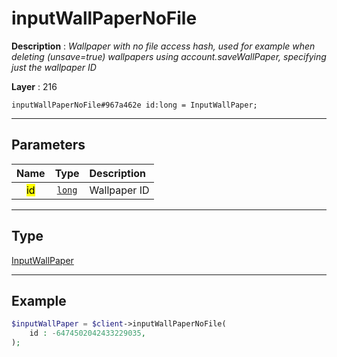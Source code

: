 # inputWallPaperNoFile

**Description** : *Wallpaper with no file access hash, used for example when deleting \(unsave=true\) wallpapers using account\.saveWallPaper, specifying just the wallpaper ID*

**Layer** : 216

```tl
inputWallPaperNoFile#967a462e id:long = InputWallPaper;
```

---

## Parameters

| Name | Type | Description |
| :---: | :---: | :--- |
| <mark>id</mark> | [`long`](type/long) | Wallpaper ID |

---

## Type

[InputWallPaper](type/InputWallPaper)

---

## Example

```php
$inputWallPaper = $client->inputWallPaperNoFile(
	id : -6474502042433229035,
);
```